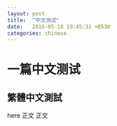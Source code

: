 ```yaml
---
layout: post
title:  "中文测试"
date:   2016-05-18 19:45:31 +0530
categories: chinese
---
```

# 一篇中文测试

## 繁體中文測試

here 正文
正文


